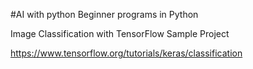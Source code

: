 #AI with python
Beginner programs in Python

Image Classification  with TensorFlow Sample Project

https://www.tensorflow.org/tutorials/keras/classification
